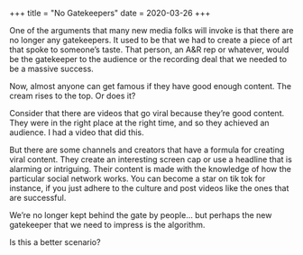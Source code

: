 +++
title = "No Gatekeepers"
date = 2020-03-26
+++

One of the arguments that many new media folks will invoke is that there are no longer any gatekeepers. It used to be that we had to create a piece of art that spoke to someone’s taste. That person, an A&R rep or whatever, would be the gatekeeper to the audience or the recording deal that we needed to be a massive success.

Now, almost anyone can get famous if they have good enough content. The cream rises to the top. Or does it?

Consider that there are videos that go viral because they’re good content. They were in the right place at the right time, and so they achieved an audience. I had a video that did this.

But there are some channels and creators that have a formula for creating viral content. They create an interesting screen cap or use a headline that is alarming or intriguing. Their content is made with the knowledge of how the particular social network works. You can become a star on tik tok for instance, if you just adhere to the culture and post videos like the ones that are successful.

We’re no longer kept behind the gate by people… but perhaps the new gatekeeper that we need to impress is the algorithm.

Is this a better scenario?